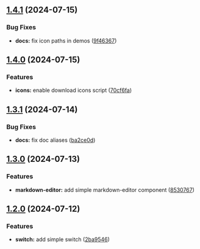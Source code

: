 ## [1.4.1](https://github.com/acronis/ui-component-library/compare/v1.4.0...v1.4.1) (2024-07-15)


### Bug Fixes

* **docs:** fix icon paths in demos ([9f46367](https://github.com/acronis/ui-component-library/commit/9f46367d9276dbac60f5b4bb4acf5a4c3d948f9a))

## [1.4.0](https://github.com/acronis/ui-component-library/compare/v1.3.1...v1.4.0) (2024-07-15)


### Features

* **icons:** enable download icons script ([70cf6fa](https://github.com/acronis/ui-component-library/commit/70cf6faa5f5bbdac8ee8a70f1b557907a647978c))

## [1.3.1](https://github.com/acronis/ui-component-library/compare/v1.3.0...v1.3.1) (2024-07-14)


### Bug Fixes

* **docs:** fix doc aliases ([ba2ce0d](https://github.com/acronis/ui-component-library/commit/ba2ce0d2a6f85d0fc7bde072880f3b93ffcdffaf))

## [1.3.0](https://github.com/acronis/ui-component-library/compare/v1.2.0...v1.3.0) (2024-07-13)


### Features

* **markdown-editor:** add simple markdown-editor component ([8530767](https://github.com/acronis/ui-component-library/commit/8530767435beb19732aa05aa438cba44ee6391b8))

## [1.2.0](https://github.com/acronis/ui-component-library/compare/v1.1.0...v1.2.0) (2024-07-12)


### Features

* **switch:** add simple switch ([2ba9546](https://github.com/acronis/ui-component-library/commit/2ba9546c0ed5ee777fc678c66175f86af48afc4d))

